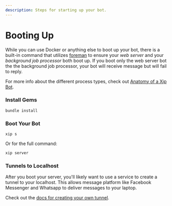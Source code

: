 ```yaml
---
description: Steps for starting up your bot.
---
```


# Booting Up

While you can use Docker or anything else to boot up your bot, there is a built-in command that utilizes [foreman](https://github.com/ddollar/foreman) to ensure your _web server_ and your _background job processor_ both boot up. If you boot only the web server bot the the background job processor, your bot will receive message but will fail to reply.

For more info about the different process types, check out [Anatomy of a Xip Bot](../basics.md#anatomy-of-a-xip-bot).

### Install Gems

```text
bundle install
```

### Boot Your Bot

```text
xip s
```

Or for the full command:

```text
xip server
```

### Tunnels to Localhost

After you boot your server, you'll likely want to use a service to create a tunnel to your localhost. This allows message platform like Facebook Messenger and Whatsapp to deliver messages to your laptop.

Check out the [docs for creating your own tunnel](tunnels.md).

